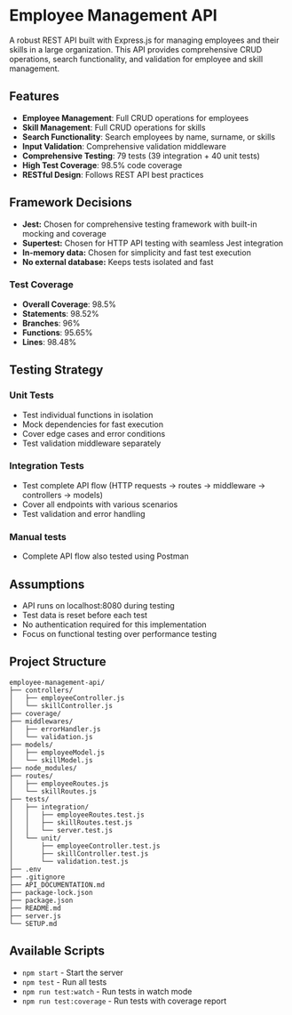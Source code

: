 # Employee Management API

A robust REST API built with Express.js for managing employees and their skills in a large organization. This API provides comprehensive CRUD operations, search functionality, and validation for employee and skill management.

## Features

- **Employee Management**: Full CRUD operations for employees
- **Skill Management**: Full CRUD operations for skills
- **Search Functionality**: Search employees by name, surname, or skills
- **Input Validation**: Comprehensive validation middleware
- **Comprehensive Testing**: 79 tests (39 integration + 40 unit tests)
- **High Test Coverage**: 98.5% code coverage
- **RESTful Design**: Follows REST API best practices

## Framework Decisions
- **Jest:** Chosen for comprehensive testing framework with built-in mocking and coverage
- **Supertest:** Chosen for HTTP API testing with seamless Jest integration
- **In-memory data:** Chosen for simplicity and fast test execution
- **No external database:** Keeps tests isolated and fast

### Test Coverage
- **Overall Coverage**: 98.5%
- **Statements**: 98.52%
- **Branches**: 96%
- **Functions**: 95.65%
- **Lines**: 98.48%

## Testing Strategy

### Unit Tests
- Test individual functions in isolation
- Mock dependencies for fast execution
- Cover edge cases and error conditions
- Test validation middleware separately

### Integration Tests
- Test complete API flow (HTTP requests → routes → middleware → controllers → models)
- Cover all endpoints with various scenarios
- Test validation and error handling

### Manual tests
- Complete API flow also tested using Postman

## Assumptions
- API runs on localhost:8080 during testing
- Test data is reset before each test
- No authentication required for this implementation
- Focus on functional testing over performance testing

## Project Structure

```
employee-management-api/
├── controllers/
│   ├── employeeController.js
│   └── skillController.js
├── coverage/
├── middlewares/
│   ├── errorHandler.js
│   └── validation.js
├── models/
│   ├── employeeModel.js
│   └── skillModel.js
├── node_modules/
├── routes/
│   ├── employeeRoutes.js
│   └── skillRoutes.js
├── tests/
│   ├── integration/
│   │   ├── employeeRoutes.test.js
│   │   ├── skillRoutes.test.js
│   │   └── server.test.js
│   └── unit/
│       ├── employeeController.test.js
│       ├── skillController.test.js
│       └── validation.test.js
├── .env
├── .gitignore
├── API_DOCUMENTATION.md
├── package-lock.json
├── package.json
├── README.md
├── server.js
└── SETUP.md
```

## Available Scripts

- `npm start` - Start the server
- `npm test` - Run all tests
- `npm run test:watch` - Run tests in watch mode
- `npm run test:coverage` - Run tests with coverage report

